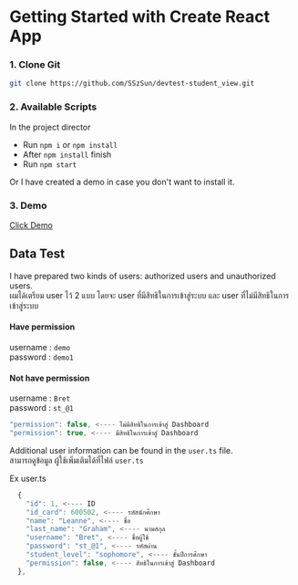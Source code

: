 # Getting Started with Create React App
### 1. Clone Git
```bash
git clone https://github.com/SSzSun/devtest-student_view.git
```
### 2. Available Scripts
In the project director <br>
- Run ` npm i ` or ` npm install `<br>
- After `npm install` finish<br>
- Run ` npm start `<br>

Or I have created a demo in case you don't want to install it.
### 3. Demo
[Click Demo](https://solidi-thai-front-end-dev.vercel.app/)
## Data Test
<p>I have prepared two kinds of users: authorized users and unauthorized users.<br>
ผมได้เตรียม user ไว้ 2 แบบ โดยจะ user ที่มีสิทธิในการเข้าสู่ระบบ และ user ที่ไม่มีสิทธิในการเข้าสู่ระบบ</p>

#### Have permission
username : `demo` <br>
password : `demo1`

#### Not have permission
username : `Bret` <br>
password : `st_@1` <br>

```ts
"permission": false, <---- ไม่มีสิทธิในการเข้าสู่ Dashboard
"permission": true, <---- มีสิทธิในการเข้าสู่ Dashboard
```
Additional user information can be found in the `user.ts` file.<br>
สามารถดูข้อมูล ผู้ใช้เพิ่มเติมได้ที่ไฟล์ `user.ts`

Ex user.ts
```ts
  {
    "id": 1, <---- ID
    "id_card": 600502, <---- รหัสนักศึกษา
    "name": "Leanne", <---- ชื่อ
    "last_name": "Graham", <---- นามสกุล
    "username": "Bret", <---- ชื่อผู้ใช้
    "password": "st_@1", <---- รหัสผ่าน
    "student_level": "sophomore", <---- ชั้นปีการศึกษา
    "permission": false, <---- สิทธิในการเข้าสู่ Dashboard
  },
```
